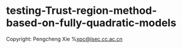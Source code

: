 # testing-Trust-region-method-based-on-fully-quadratic-models
Copyright: Pengcheng Xie
%xpc@lsec.cc.ac.cn
